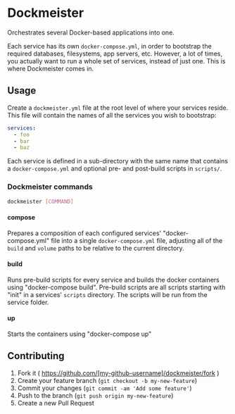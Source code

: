 # Dockmeister

Orchestrates several Docker-based applications into one.

Each service has its own `docker-compose.yml`, in order to bootstrap the required databases, filesystems, app servers, etc. However, a lot of times, you actually want to run a whole set of services, instead of just one. This is where Dockmeister comes in.

## Usage

Create a `dockmeister.yml` file at the root level of where your services reside. This file will contain the names of all the services you wish to bootstrap:

```yaml
services:
  - foo
  - bar
  - baz
```

Each service is defined in a sub-directory with the same name that contains a `docker-compose.yml` and optional pre- and post-build scripts in `scripts/`.

### Dockmeister commands

```bash
dockmeister [COMMAND]
```

#### compose

Prepares a composition of each configured services' "docker-compose.yml" file into a single `docker-compose.yml` file, adjusting all of the `build` and `volume` paths to be relative to the current directory.

#### build

Runs pre-build scripts for every service and builds the docker containers using "docker-compose build".
Pre-build scripts are all scripts starting with "init" in a services' `scripts` directory.
The scripts will be run from the service folder.

#### up

Starts the containers using "docker-compose up"


## Contributing

1. Fork it ( https://github.com/[my-github-username]/dockmeister/fork )
2. Create your feature branch (`git checkout -b my-new-feature`)
3. Commit your changes (`git commit -am 'Add some feature'`)
4. Push to the branch (`git push origin my-new-feature`)
5. Create a new Pull Request
